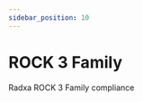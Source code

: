 ```yaml
---
sidebar_position: 10
---
```


# ROCK 3 Family

Radxa ROCK 3 Family compliance

<!-- <DocCardList /> -->
